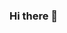 ### Hi there 👋

<!--
<div align="center">
	<img src="https://img.shields.io/badge/Python-3776AB?style=flat&logo=Python&logoColor=white" />		
  <img src="https://img.shields.io/badge/Java-007396?style=flat&logo=Java&logoColor=white" />
	<img src="https://img.shields.io/badge/FastAPI-009688?style=flat&logo=FastAPI&logoColor=white" />
  <img src="https://img.shields.io/badge/Spring-6DB33F?style=flat&logo=Spring&logoColor=white" />
  <img src="https://img.shields.io/badge/PostgreSQL-4169E1?style=flat&logo=PostgreSQL&logoColor=white" />
  <img src="https://img.shields.io/badge/mysql-4479A1?style=flat&logo=mysql&logoColor=white"> 
  <img src="https://img.shields.io/badge/SQLAlchemy-306998?logo=python&logoColor=white">
  <img src="https://img.shields.io/badge/docker-257bd6?style=flat&logo=docker&logoColor=white">
  <img src="https://img.shields.io/badge/Spring_data_jpa-6DB33F?style=flat&logo=SpringSecurity&logoColor=white">
 <img src="https://img.shields.io/badge/-Redis-DC382D?logo=Redis&logoColor=FFF">
	<img src="https://img.shields.io/badge/-rabbitmq-%23FF6600?style=flat&logo=rabbitmq&logoColor=white">
</div>
-
![Anurag's github stats](https://github-readme-stats.vercel.app/api?username=jeongbyeongdu)
![Top Langs](https://github-readme-stats.vercel.app/api/top-langs/?username=jeongbyeongdu&layout=compact)
![Top Langs](https://github-readme-stats.vercel.app/api/top-langs/?username=jeongbyeongdu&layout=compact&langs_count=5)
![Top Langs](https://github-readme-stats.vercel.app/api/top-langs/?username=jeongbyeongdu&theme=tokyonight)
**JEONGBYEONGDU/jeongbyeongdu** is a ✨ _special_ ✨ repository because its `README.md` (this file) appears on your GitHub profile.

Here are some ideas to get you started:

- 🔭 I’m currently working on ...
- 🌱 I’m currently learning ...
- 👯 I’m looking to collaborate on ...
- 🤔 I’m looking for help with ...
- 💬 Ask me about ...
- 📫 How to reach me: ...
- 😄 Pronouns: ...
- ⚡ Fun fact: ...

